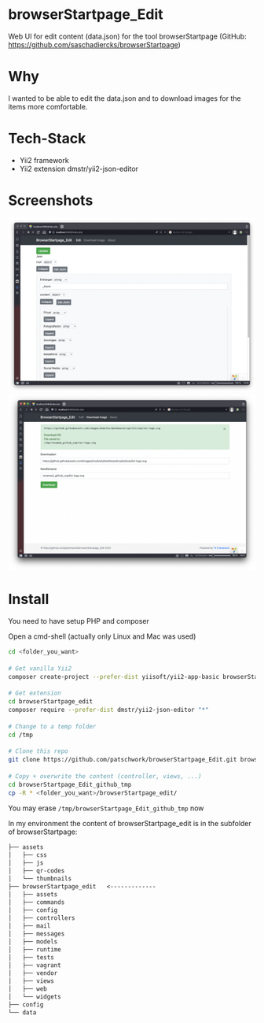 # browserStartpage_Edit
Web UI for edit content (data.json) for the tool browserStartpage (GitHub: https://github.com/saschadiercks/browserStartpage)

# Why
I wanted to be able to edit the data.json and to download images for the items more comfortable.

# Tech-Stack
- Yii2 framework
- Yii2 extension dmstr/yii2-json-editor

# Screenshots
![Screenshot 1](attic/screenshots/001_edit.png)
![Screenshot 2](attic/screenshots/002_download_image_example.png)

# Install
You need to have setup PHP and composer

Open a cmd-shell (actually only Linux and Mac was used)
```sh
cd <folder_you_want>

# Get vanilla Yii2
composer create-project --prefer-dist yiisoft/yii2-app-basic browserStartpage_edit

# Get extension
cd browserStartpage_edit
composer require --prefer-dist dmstr/yii2-json-editor "*"

# Change to a temp folder
cd /tmp

# Clone this repo
git clone https://github.com/patschwork/browserStartpage_Edit.git browserStartpage_Edit_github_tmp

# Copy + overwrite the content (controller, views, ...)
cd browserStartpage_Edit_github_tmp
cp -R * <folder_you_want>/browserStartpage_edit/
```

You may erase `/tmp/browserStartpage_Edit_github_tmp` now

In my environment the content of browserStartpage_edit is in the subfolder of browserStartpage:
```
├── assets
│   ├── css
│   ├── js
│   ├── qr-codes
│   └── thumbnails
├── browserStartpage_edit   <-------------
│   ├── assets
│   ├── commands
│   ├── config
│   ├── controllers
│   ├── mail
│   ├── messages
│   ├── models
│   ├── runtime
│   ├── tests
│   ├── vagrant
│   ├── vendor
│   ├── views
│   ├── web
│   └── widgets
├── config
└── data
```
